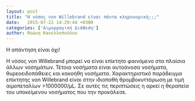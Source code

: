 ```yaml
---
layout: post
title: "Η νόσος von Willebrand είναι πάντα κληρονομική;;;"
date:   2015-07-22 14:29:44 +0300
categories: ['Αιμορραγική Διάθεση']
author: Θεώνη Κανελλοπούλου
---
```


Η απάντηση είναι όχι!
<!--break-->

Η νόσος von Willebrand μπορεί να είναι επίκτητο φαινόμενο στα πλαίσια άλλων νοσημάτων. Τέτοια νοσήματα είναι αυτοάνοσα νοσήματα, θυρεοειδοπάθειες και κακοήθη νοσήματα. Χαρακτηριστικό παράδειγμα επίκτητης von Willebrand είναι στην ιδιοπαθή θρομβοκυττάρωση με τιμή αιμοπεταλίων \>1000000/μL. Σε αυτές τις περιπτώσεις η αρκεί η θεραπεία του υποκείμενου νοσήματος που την προκάλεσε.


